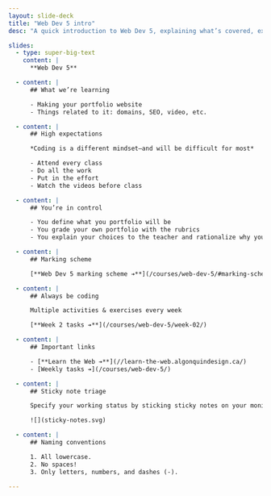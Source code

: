 ```yaml
---
layout: slide-deck
title: "Web Dev 5 intro"
desc: "A quick introduction to Web Dev 5, explaining what’s covered, expectations & marking scheme."

slides:
  - type: super-big-text
    content: |
      **Web Dev 5**

  - content: |
      ## What we’re learning

      - Making your portfolio website
      - Things related to it: domains, SEO, video, etc.

  - content: |
      ## High expectations

      *Coding is a different mindset—and will be difficult for most*

      - Attend every class
      - Do all the work
      - Put in the effort
      - Watch the videos before class

  - content: |
      ## You’re in control

      - You define what you portfolio will be
      - You grade your own portfolio with the rubrics
      - You explain your choices to the teacher and rationalize why your portfolio is what it is

  - content: |
      ## Marking scheme

      [**Web Dev 5 marking scheme ➔**](/courses/web-dev-5/#marking-scheme)

  - content: |
      ## Always be coding

      Multiple activities & exercises every week

      [**Week 2 tasks ➔**](/courses/web-dev-5/week-02/)

  - content: |
      ## Important links

      - [**Learn the Web ➔**](//learn-the-web.algonquindesign.ca/)
      - [Weekly tasks ➔](/courses/web-dev-5/)

  - content: |
      ## Sticky note triage

      Specify your working status by sticking sticky notes on your monitor

      ![](sticky-notes.svg)

  - content: |
      ## Naming conventions

      1. All lowercase.
      2. No spaces!
      3. Only letters, numbers, and dashes (-).

---
```

